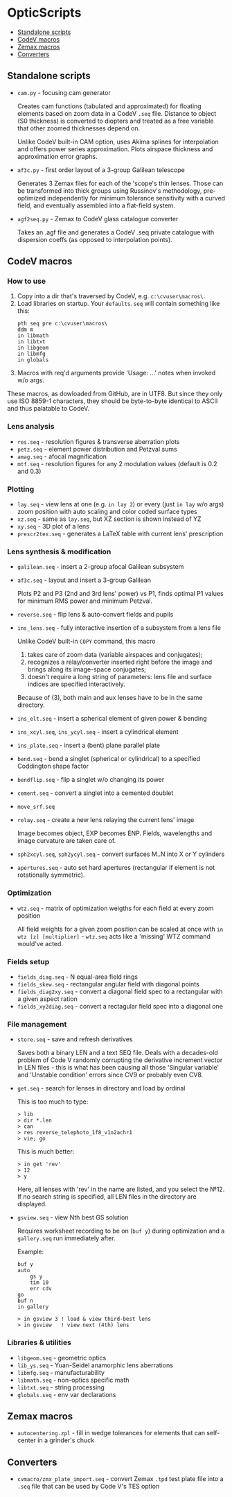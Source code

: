# OpticScripts
- [Standalone scripts](#standalone-scripts)
- [CodeV macros](#codev-macros)
- [Zemax macros](#zemax-macros)
- [Converters](#converters)

## Standalone scripts

+ `cam.py` - focusing cam generator

  Creates cam functions (tabulated and approximated) for floating elements based on zoom data in a CodeV `.seq` file. Distance to object (S0 thickness) is converted to diopters and treated as a free variable that other zoomed thicknesses depend on.

  Unlike CodeV built-in CAM option, uses Akima splines for interpolation and offers power series approximation. Plots airspace thickness and approximation error graphs.

+ `af3c.py` - first order layout of a 3-group Galilean telescope
  
  Generates 3 Zemax files for each of the 'scope's thin lenses. Those can be transformed into thick groups using Russinov's methodology, pre-optimized independently for minimum tolerance sensitivity with a curved field, and eventually assembled into a flat-field system.

+ `agf2seq.py` - Zemax to CodeV glass catalogue converter
  
  Takes an .agf file and generates a CodeV .seq private catalogue with dispersion coeffs (as opposed to interpolation points).

## CodeV macros

### How to use
1. Copy into a dir that's traversed by CodeV, e.g. `c:\cvuser\macros\`.
2. Load libraries on startup. Your `defaults.seq` will contain something like this:
    ```
    pth seq pre c:\cvuser\macros\
    ddm m
    in libmath
    in libtxt
    in libgeom
    in libmfg
    in globals
    ```
3. Macros with req'd arguments provide 'Usage: ...' notes when invoked w/o args.

These macros, as dowloaded from GitHub, are in UTF8. But since they only use ISO 8859-1 characters, they should be byte-to-byte identical to ASCII and thus palatable to CodeV.

### Lens analysis
+ `res.seq` - resolution figures & transverse aberration plots
+ `petz.seq` - element power distribution and Petzval sums
+ `amag.seq` - afocal magnification
+ `mtf.seq` - resolution figures for any 2 modulation values (default is 0.2 and 0.3)

### Plotting
+ `lay.seq` - view lens at one (e.g. `in lay 2`) or every (just `in lay` w/o args) zoom position with auto scaling and color coded surface types
+ `xz.seq` - same as `lay.seq`, but XZ section is shown instead of YZ
+ `xy.seq` - 3D plot of a lens
+ `prescr2tex.seq` - generates a LaTeX table with current lens' prescription

### Lens synthesis & modification
+ `galilean.seq` - insert a 2-group afocal Galilean subsystem
+ `af3c.seq` - layout and insert a 3-group Galilean
  
  Plots P2 and P3 (2nd and 3rd lens' power) vs P1, finds optimal P1 values for minimum RMS power and minimum Petzval.

+ `reverse.seq` - flip lens & auto-convert fields and pupils
+ `ins_lens.seq` - fully interactive insertion of a subsystem from a lens file

  Unlike CodeV built-in `COPY` command, this macro
  1. takes care of zoom data (variable airspaces and conjugates);
  2. recognizes a relay/converter inserted right before the image and brings along its image-space conjugates;
  3. doesn't require a long string of parameters: lens file and surface indices are specified interactively.
  
  Because of (3), both main and aux lenses have to be in the same directory.

+ `ins_elt.seq` - insert a spherical element of given power & bending
+ `ins_xcyl.seq`, `ins_ycyl.seq` - insert a cylindrical element
+ `ins_plate.seq` - insert a (bent) plane parallel plate
+ `bend.seq` - bend a singlet (spherical or cylindrical) to a specified Coddington shape factor
+ `bendflip.seq` - flip a singlet w/o changing its power
+ `cement.seq` - convert a singlet into a cemented doublet
+ `move_srf.seq`
+ `relay.seq` - create a new lens relaying the current lens' image

  Image becomes object, EXP becomes ENP. Fields, wavelengths and image curvature are taken care of.

+ `sph2xcyl.seq`, `sph2ycyl.seq` - convert surfaces M..N into X or Y cylinders
+ `apertures.seq` - auto set hard apertures (rectangular if element is not rotationally symmetric).

### Optimization

+ `wtz.seq` - matrix of optimization weigths for each field at every zoom position

  All field weights for a given zoom position can be scaled at once with `in wtz [z] [multiplier]` - `wtz.seq` acts like a 'missing' WTZ command would've acted.

### Fields setup
+ `fields_diag.seq` - N equal-area field rings
+ `fields_skew.seq` - rectangular angular field with diagonal points
+ `fields_diag2xy.seq` - convert a diagonal field spec to a rectangular with a given aspect ration
+ `fields_xy2diag.seq` - convert a rectagular field spec into a diagonal one

### File management
+ `store.seq` - save and refresh derivatives

    Saves both a binary LEN and a text SEQ file. Deals with a decades-old problem of Code V randomly corrupting the derivative increment vector in LEN files - this is what has been causing all those 'Singular variable' and 'Unstable condition' errors since CV9 or probably even CV8.

+ `get.seq` - search for lenses in directory and load by ordinal
  
  This is too much to type:
  ```
  > lib
  > dir *.len
  > can
  > res reverse_telephoto_1f8_v1o2achr1
  > vie; go
  ```
  This is much better:
  ```
  > in get 'rev'
  > 12
  > y
  ```
  Here, all lenses with 'rev' in the name are listed, and you select the №12. 
  If no search string is specified, all LEN files in the directory are displayed.

+ `gsview.seq` - view Nth best GS solution
    
    Requires worksheet recording to be on (`buf y`) during optimization and a `gallery.seq` run immediately after.
    
    Example:
    ```
    buf y
    auto
        gs y
        tim 10
        err cdv
    go
    buf n
    in gallery 

    > in gsview 3 ! load & view third-best lens
    > in gsview   ! view next (4th) lens
    ```

### Libraries & utilities
+ `libgeom.seq` - geometric optics
+ `lib_ys.seq` - Yuan-Seidel anamorphic lens aberrations
+ `libmfg.seq` - manufacturability
+ `libmath.seq` - non-optics specific math
+ `libtxt.seq` - string processing
+ `globals.seq` - env var declarations

## Zemax macros
+ `autocentering.zpl` - fill in wedge tolerances for elements that can self-center in a grinder's chuck

## Converters
+ `cvmacro/zmx_plate_import.seq` - convert Zemax `.tpd` test plate file into a `.seq` file that can be used by Code V's TES option